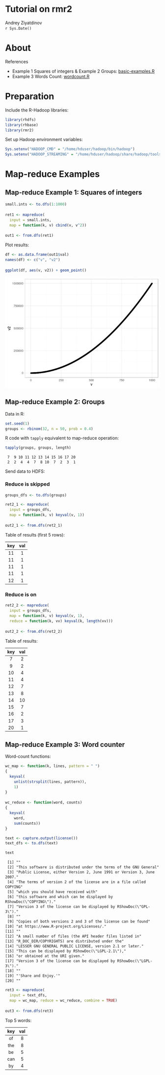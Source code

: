 # Tutorial on rmr2
Andrey Ziyatdinov  
`r Sys.Date()`  







# About

References

* Example 1 Squares of integers & Example 2 Groups: [basic-examples.R](https://github.com/RevolutionAnalytics/rmr2/blob/master/pkg/tests/basic-examples.R)
* Example 3 Words Count: [wordcount.R](https://github.com/RevolutionAnalytics/rmr2/blob/master/pkg/tests/wordcount.R)

# Preparation

Include the R-Hadoop libraries:


```r
library(rhdfs)
library(rhbase)
library(rmr2)
```

Set up Hadoop environment variables:


```r
Sys.setenv("HADOOP_CMD" = "/home/hduser/hadoop/bin/hadoop")
Sys.setenv("HADOOP_STREAMING" = "/home/hduser/hadoop/share/hadoop/tools/lib/hadoop-streaming-2.7.2.jar")
```

# Map-reduce Examples

## Map-reduce Example 1: Squares of integers


```r
small.ints <- to.dfs(1:1000)

ret1 <- mapreduce(
  input = small.ints, 
  map = function(k, v) cbind(v, v^2))

out1 <- from.dfs(ret1)
```

Plot results:


```r
df <- as.data.frame(out1$val)
names(df) <- c("v", "v2")

ggplot(df, aes(v, v2)) + geom_point()
```

![](figures/plot1-1.png) 

## Map-reduce Example 2: Groups

Data in R:


```r
set.seed(1)
groups <- rbinom(32, n = 50, prob = 0.4)
```

R code with `tapply` equivalent to map-reduce operation:


```r
tapply(groups, groups, length)
```

```
 7  9 10 11 12 13 14 15 16 17 20 
 2  2  4  4  7  8 10  7  2  3  1 
```

Send data to HDFS:

### Reduce is skipped


```r
groups_dfs <- to.dfs(groups)
```


```r
ret2_1 <- mapreduce(
  input = groups_dfs, 
  map = function(k, v) keyval(v, 1))

out2_1 <- from.dfs(ret2_1)
```

Table of results (first 5 rows):


|  key  |  val  |
|:-----:|:-----:|
|  11   |   1   |
|  11   |   1   |
|  11   |   1   |
|  11   |   1   |
|  12   |   1   |

### Reduce is on


```r
ret2_2 <- mapreduce(
  input = groups_dfs, 
  map = function(k, v) keyval(v, 1), 
  reduce = function(k, vv) keyval(k, length(vv)))

out2_2 <- from.dfs(ret2_2)
```

Table of results:


|  key  |  val  |
|:-----:|:-----:|
|   7   |   2   |
|   9   |   2   |
|  10   |   4   |
|  11   |   4   |
|  12   |   7   |
|  13   |   8   |
|  14   |  10   |
|  15   |   7   |
|  16   |   2   |
|  17   |   3   |
|  20   |   1   |

## Map-reduce Example 3: Word counter

Word-count functions:


```r
wc_map <- function(k, lines, pattern = " ") 
{
  keyval(
    unlist(strsplit(lines, pattern)), 
    1)
}

wc_reduce <- function(word, counts) 
{
  keyval(
    word, 
    sum(counts))
}
```


```r
text <- capture.output(license())
text_dfs <- to.dfs(text)
```


```r
text
```

```
 [1] ""                                                                    
 [2] "This software is distributed under the terms of the GNU General"     
 [3] "Public License, either Version 2, June 1991 or Version 3, June 2007."
 [4] "The terms of version 2 of the license are in a file called COPYING"  
 [5] "which you should have received with"                                 
 [6] "this software and which can be displayed by RShowDoc(\"COPYING\")."  
 [7] "Version 3 of the license can be displayed by RShowDoc(\"GPL-3\")."   
 [8] ""                                                                    
 [9] "Copies of both versions 2 and 3 of the license can be found"         
[10] "at https://www.R-project.org/Licenses/."                             
[11] ""                                                                    
[12] "A small number of files (the API header files listed in"             
[13] "R_DOC_DIR/COPYRIGHTS) are distributed under the"                     
[14] "LESSER GNU GENERAL PUBLIC LICENSE, version 2.1 or later."            
[15] "This can be displayed by RShowDoc(\"LGPL-2.1\"),"                    
[16] "or obtained at the URI given."                                       
[17] "Version 3 of the license can be displayed by RShowDoc(\"LGPL-3\")."  
[18] ""                                                                    
[19] "'Share and Enjoy.'"                                                  
[20] ""                                                                    
```


```r
ret3 <- mapreduce(
  input = text_dfs, 
  map = wc_map, reduce = wc_reduce, combine = TRUE)
  
out3 <- from.dfs(ret3)  
```

Top 5 words:


|  key  |  val  |
|:-----:|:-----:|
|  of   |   8   |
|  the  |   8   |
|  be   |   5   |
|  can  |   5   |
|  by   |   4   |
